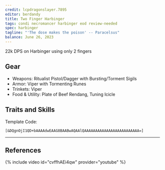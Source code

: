 ```yaml
---
credit: lcpdragonslayer.7895
editor: berdandy
title: Two Finger Harbinger
tags: condi necromancer harbinger eod review-needed
spec: harbinger
tagline: "'The dose makes the poison' -- Paracelsus"
balance: June 26, 2023
---
```


22k DPS on Harbinger using only 2 fingers

## Gear

- Weapons: Ritualist Pistol/Dagger with Bursting/Torment Sigils
- Armor: Viper with Tormenting Runes
- Trinkets: Viper
- Food & Utility: Plate of Beef Rendang, Tuning Icicle

## Traits and Skills

Template Code:

`[&DQgnOjI1QD+bAAAAdwEAAG8BAABwAQAAlQAAAAAAAAAAAAAAAAAAAAAAAAA=]`

---

<div
  data-armory-embed='skills'
  data-armory-ids='10547,10620,10611,10589,10646'
>
</div>
<div
  data-armory-embed='specializations'
  data-armory-ids='39,50,64'
  data-armory-39-traits='2013,1693,801'
  data-armory-50-traits='875,894,905'
  data-armory-64-traits='2185,2209,2203'
>
</div>
<script async src='https://unpkg.com/armory-embeds@^0.x.x/armory-embeds.js'></script>



## References

{% include video id="cvffhAEi4qw" provider="youtube" %}
